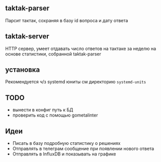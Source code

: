 ## taktak-parser
Парсит тактак, сохраняя в базу id вопроса и дату ответа

## taktak-server
HTTP сервер, умеет отдавать число ответов на тактаке за неделю на основе статистики, собранной taktak-parser   

## установка
Рекомендуется ч/з systemd юниты см директорию `systemd-units`

## TODO
- вынести в конфиг путь к БД
- проверить код с помощью gometalinter

## Идеи
- Писать в базу подробную статистику о решениях
- Отправлять в телеграм сообщение при появлении нового ответа
- Отправлять в InfluxDB и показывать на графике


